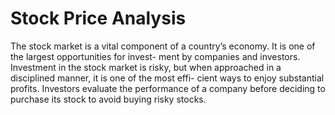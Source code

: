 # Stock Price Analysis

The stock market is a vital component of a country’s economy. It is one of the largest opportunities for invest- ment by companies and investors. Investment in the stock market is risky, but when approached in a disciplined manner, it is one of the most effi- cient ways to enjoy substantial profits. Investors evaluate the performance of a company before deciding to purchase its stock to avoid buying risky stocks. 
